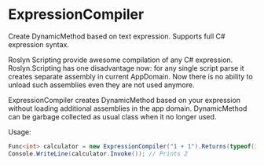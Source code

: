 # ExpressionCompiler

Create DynamicMethod based on text expression. Supports full C# expression syntax.

Roslyn Scripting provide awesome compilation of any C# expression. Roslyn.Scripting has one disadvantage now: for any single script parse it creates separate assembly in current AppDomain. Now there is no ability to unload such assemblies even they are not used anymore.

ExpressionCompiler creates DynamicMethod based on your expression without loading additional assemblies in the app domain. DynamicMethod can be garbage collected as usual class when it no longer used.

Usage:
```C#
Func<int> calculator = new ExpressionCompiler("1 + 1").Returns(typeof(int)).Compile<Func<int>>();
Console.WriteLine(calculator.Invoke()); // Prints 2
```